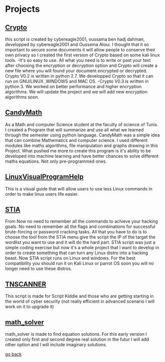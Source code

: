 # Projects 

## [Crypto](https://github.com/cybereagle2001/Crypto) 

this script is created by cybereagle2001, oussama ben hadj dahman, developped by cybereagle2001 and Oussema Aloui.
I thought that it so important to secure some documents it will allow people to conserve their own privacy so I created the first version of Crypto based on some kali linux tools. -It's so easy to use. All what you need is to write or past your text after choosing the encryption or decryption option and Crypto will create a new file where you will found your document encrypted or decrypted.
Crypto V0.2 is written in python 2.7. We developped Crypto so that it can run on GNU/LINUX ,WINDOWS and MAC OS.
-Crypto V0.3 is written in python 3. We worked on better performance and higher encryption algorithms. We will update the project and we will add new encryption algorithms soon.

## [CandyMath](https://github.com/cybereagle2001/CandyMath)

As a Math and computer Science student at the faculty of science of Tunis. I created a Program that will summarize and use all what we learned through the semester using python language.
CandyMath was a simple idea that can combine Mathematics and computer science. I used different modules like maths algorithms, file manipulation and graphs drawing in this Project. What pushed me more to create this program is it's ability to be developed into machine learning and have better chances to solve different maths equations. Not only pre-programmed ones.

## [LinuxVisualProgramHelp](https://github.com/cybereagle2001/LinuxVisualProgramHelp)

This is a visual guide that will allow users to use less Linux commands in order to make linux users life easier.

## [STIA](https://github.com/Secret-Tunisian-Information-Agency/STIA)

From Now no need to remember all the commands to achieve your hacking goals. No need to remember all the flags and combinations for successful brute-forcing or password cracking tasks. All that you have to do is to choose the tool from the STIA menu give the script the IP of the target the wordlist you want to use and it will do the hard part. STIA script was just a simple coding exercise but now it's a whole project that I want to develop in order to create something that can turn any Linux distro into a hacking beast. Now STIA script runs on Linux and windows. For the best compatibility you should run it on Kali Linux or parrot OS soon you will no longer need to use these distros.

## [TNSCANNER](https://github.com/cybereagle2001/TNSCANNER)

This script is made for Script Kiddie and those who are getting starting in the world of cyber security (not really efficient in advanced scenario I will work on it to upgrade it)

## [math_solver](https://github.com/cybereagle2001/math_solver)

math_solver is made to find equation solutions. For this early version I created only first and second degree real solution in the futur I will add other option and I will include imaginary solutions.

[go back](https://cybereagle2001.github.io/Oussama-Ben-Hadj-Dahman/)
